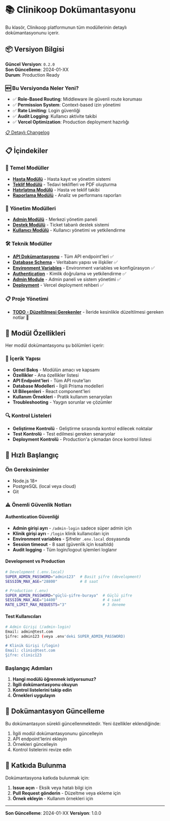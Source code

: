 # 📚 Clinikoop Dokümantasyonu

Bu klasör, Clinikoop platformunun tüm modüllerinin detaylı dokümantasyonunu içerir.

## 📦 Versiyon Bilgisi

**Güncel Versiyon**: `0.2.0`  
**Son Güncelleme**: 2024-01-XX  
**Durum**: Production Ready

### 🆕 Bu Versiyonda Neler Yeni?

- ✅ **Role-Based Routing**: Middleware ile güvenli route koruması
- ✅ **Permission System**: Context-based izin yönetimi
- ✅ **Rate Limiting**: Login güvenliği
- ✅ **Audit Logging**: Kullanıcı aktivite takibi
- ✅ **Vercel Optimization**: Production deployment hazırlığı

[📋 Detaylı Changelog](../CHANGELOG.md)

## 📋 İçindekiler

### 🏥 Temel Modüller
- [**Hasta Modülü**](./patient-module.md) - Hasta kayıt ve yönetim sistemi
- [**Teklif Modülü**](./offer-module.md) - Tedavi teklifleri ve PDF oluşturma
- [**Hatırlatma Modülü**](./reminder-module.md) - Hasta ve teklif takibi
- [**Raporlama Modülü**](./reporting-module.md) - Analiz ve performans raporları

### 🔧 Yönetim Modülleri
- [**Admin Modülü**](./admin-module.md) - Merkezi yönetim paneli
- [**Destek Modülü**](./support-module.md) - Ticket tabanlı destek sistemi
- [**Kullanıcı Modülü**](./user-module.md) - Kullanıcı yönetimi ve yetkilendirme

### 🛠️ Teknik Modüller
- [**API Dokümantasyonu**](./api-documentation.md) - Tüm API endpoint'leri ✅
- [**Database Schema**](./database-schema.md) - Veritabanı yapısı ve ilişkiler ✅
- [**Environment Variables**](./environment-variables.md) - Environment variables ve konfigürasyon ✅
- [**Authentication**](./authentication.md) - Kimlik doğrulama ve yetkilendirme ✅
- [**Admin Module**](./admin-module.md) - Admin paneli ve sistem yönetimi ✅
- [**Deployment**](./deployment.md) - Vercel deployment rehberi ✅

### 📋 Proje Yönetimi
- [**TODO - Düzeltilmesi Gerekenler**](./TODO.md) - İleride kesinlikle düzeltilmesi gereken notlar 🚨

## 🎯 Modül Özellikleri

Her modül dokümantasyonu şu bölümleri içerir:

### 📖 İçerik Yapısı
- **Genel Bakış** - Modülün amacı ve kapsamı
- **Özellikler** - Ana özellikler listesi
- **API Endpoint'leri** - Tüm API route'ları
- **Database Modelleri** - İlgili Prisma modelleri
- **UI Bileşenleri** - React component'leri
- **Kullanım Örnekleri** - Pratik kullanım senaryoları
- **Troubleshooting** - Yaygın sorunlar ve çözümler

### 🔍 Kontrol Listeleri
- **Geliştirme Kontrolü** - Geliştirme sırasında kontrol edilecek noktalar
- **Test Kontrolü** - Test edilmesi gereken senaryolar
- **Deployment Kontrolü** - Production'a çıkmadan önce kontrol listesi

## 🚀 Hızlı Başlangıç

### Ön Gereksinimler
- Node.js 18+ 
- PostgreSQL (local veya cloud)
- Git

### ⚠️ Önemli Güvenlik Notları

#### Authentication Güvenliği
- **Admin girişi ayrı** - `/admin-login` sadece süper admin için
- **Klinik girişi ayrı** - `/login` klinik kullanıcıları için
- **Environment variables** - Şifreler `.env.local` dosyasında
- **Session timeout** - 8 saat (güvenlik için kısaltıldı)
- **Audit logging** - Tüm login/logout işlemleri loglanır

#### Development vs Production
```bash
# Development (.env.local)
SUPER_ADMIN_PASSWORD="admin123"  # Basit şifre (development)
SESSION_MAX_AGE="28800"          # 8 saat

# Production (.env)
SUPER_ADMIN_PASSWORD="güçlü-şifre-buraya"  # Güçlü şifre
SESSION_MAX_AGE="14400"                    # 4 saat
RATE_LIMIT_MAX_REQUESTS="3"                # 3 deneme
```

#### Test Kullanıcıları
```bash
# Admin Girişi (/admin-login)
Email: admin@test.com
Şifre: admin123 (veya .env'deki SUPER_ADMIN_PASSWORD)

# Klinik Girişi (/login)
Email: clinic@test.com  
Şifre: clinic123
```

### Başlangıç Adımları
1. **Hangi modülü öğrenmek istiyorsunuz?**
2. **İlgili dokümantasyonu okuyun**
3. **Kontrol listelerini takip edin**
4. **Örnekleri uygulayın**

## 📝 Dokümantasyon Güncelleme

Bu dokümantasyon sürekli güncellenmektedir. Yeni özellikler eklendiğinde:

1. İlgili modül dokümantasyonunu güncelleyin
2. API endpoint'lerini ekleyin
3. Örnekleri güncelleyin
4. Kontrol listelerini revize edin

## 🤝 Katkıda Bulunma

Dokümantasyona katkıda bulunmak için:

1. **Issue açın** - Eksik veya hatalı bilgi için
2. **Pull Request gönderin** - Düzeltme veya ekleme için
3. **Örnek ekleyin** - Kullanım örnekleri için

---

**Son Güncelleme**: 2024-01-XX
**Versiyon**: 1.0.0 
